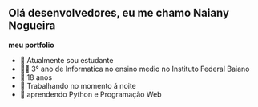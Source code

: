 ## Olá desenvolvedores, eu me chamo Naiany Nogueira

**meu portfolio**


- 🔭 Atualmente sou estudante
- 👨‍💻  3° ano de Informatica no ensino medio no Instituto Federal Baiano
- 👯 18 anos
- 🤔 Trabalhando no momento á noite
- 💬 aprendendo Python e Programação Web
  
